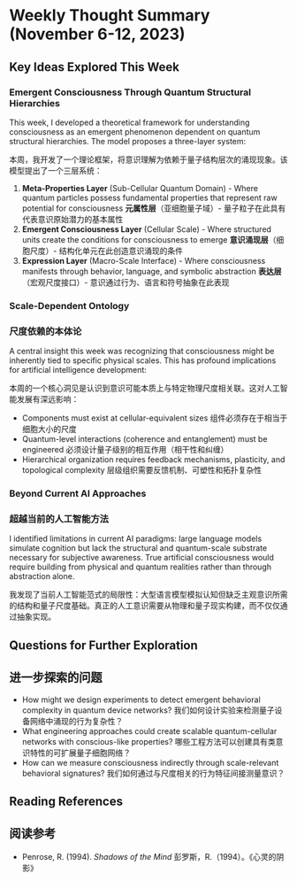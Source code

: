 # Weekly Thought Summary (November 6-12, 2023)

## Key Ideas Explored This Week

### Emergent Consciousness Through Quantum Structural Hierarchies

This week, I developed a theoretical framework for understanding consciousness as an emergent phenomenon dependent on quantum structural hierarchies. The model proposes a three-layer system:

本周，我开发了一个理论框架，将意识理解为依赖于量子结构层次的涌现现象。该模型提出了一个三层系统：

1. **Meta-Properties Layer** (Sub-Cellular Quantum Domain) - Where quantum particles possess fundamental properties that represent raw potential for consciousness
   **元属性层**（亚细胞量子域）- 量子粒子在此具有代表意识原始潜力的基本属性
2. **Emergent Consciousness Layer** (Cellular Scale) - Where structured units create the conditions for consciousness to emerge
   **意识涌现层**（细胞尺度）- 结构化单元在此创造意识涌现的条件
3. **Expression Layer** (Macro-Scale Interface) - Where consciousness manifests through behavior, language, and symbolic abstraction
   **表达层**（宏观尺度接口）- 意识通过行为、语言和符号抽象在此表现

### Scale-Dependent Ontology
### 尺度依赖的本体论

A central insight this week was recognizing that consciousness might be inherently tied to specific physical scales. This has profound implications for artificial intelligence development:

本周的一个核心洞见是认识到意识可能本质上与特定物理尺度相关联。这对人工智能发展有深远影响：

- Components must exist at cellular-equivalent sizes
  组件必须存在于相当于细胞大小的尺度
- Quantum-level interactions (coherence and entanglement) must be engineered
  必须设计量子级别的相互作用（相干性和纠缠）
- Hierarchical organization requires feedback mechanisms, plasticity, and topological complexity
  层级组织需要反馈机制、可塑性和拓扑复杂性

### Beyond Current AI Approaches
### 超越当前的人工智能方法

I identified limitations in current AI paradigms: large language models simulate cognition but lack the structural and quantum-scale substrate necessary for subjective awareness. True artificial consciousness would require building from physical and quantum realities rather than through abstraction alone.

我发现了当前人工智能范式的局限性：大型语言模型模拟认知但缺乏主观意识所需的结构和量子尺度基础。真正的人工意识需要从物理和量子现实构建，而不仅仅通过抽象实现。

## Questions for Further Exploration
## 进一步探索的问题

- How might we design experiments to detect emergent behavioral complexity in quantum device networks?
  我们如何设计实验来检测量子设备网络中涌现的行为复杂性？
- What engineering approaches could create scalable quantum-cellular networks with conscious-like properties?
  哪些工程方法可以创建具有类意识特性的可扩展量子细胞网络？
- How can we measure consciousness indirectly through scale-relevant behavioral signatures?
  我们如何通过与尺度相关的行为特征间接测量意识？

## Reading References
## 阅读参考

- Penrose, R. (1994). *Shadows of the Mind*
  彭罗斯，R.（1994）。《心灵的阴影》
